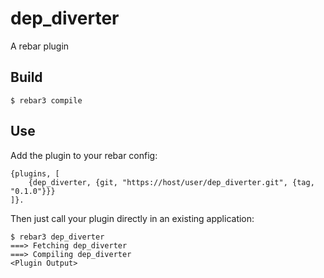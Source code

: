 dep_diverter
=====

A rebar plugin

Build
-----

    $ rebar3 compile

Use
---

Add the plugin to your rebar config:

    {plugins, [
        {dep_diverter, {git, "https://host/user/dep_diverter.git", {tag, "0.1.0"}}}
    ]}.

Then just call your plugin directly in an existing application:


    $ rebar3 dep_diverter
    ===> Fetching dep_diverter
    ===> Compiling dep_diverter
    <Plugin Output>
